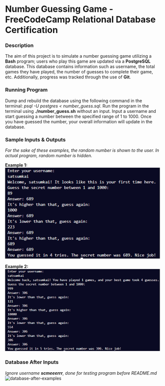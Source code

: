 # Number Guessing Game - FreeCodeCamp Relational Database Certification

### Description
The aim of this project is to simulate a number guessing game utilizing a **Bash** program; users who play this game are updated via a **PostgreSQL** database. This database contains information such as username, the total games they have played, the number of guesses to complete their game, etc. Additionally, progress was tracked through the use of **Git**.

### Running Program
Dump and rebuild the database using the following command in the terminal: *psql -U postgres < number_guess.sql*. Run the program in the terminal using **./number_guess.sh** without an input. Input a username and start guessing a number between the specified range of 1 to 1000. Once you have guessed the number, your overall information will update in the database.  

### Sample Inputs & Outputs
*For the sake of these examples, the random number is shown to the user. In actual program, random number is hidden.*

**Example 1:**
![Example 1](number_guessing_game/example-img/example-1.png)

**Example 2:**
![Example 2](number_guessing_game/example-img/example-2.png)

### Database After Inputs
*Ignore username **scmeeerrr**, done for testing program before README.md*
![database-after-examples](example-img/db-example.png)
